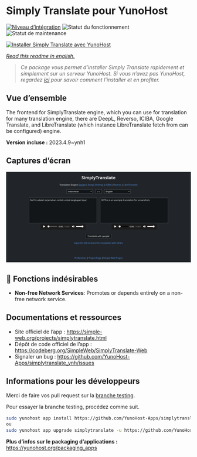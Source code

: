 <!--
N.B.: This README was automatically generated by https://github.com/YunoHost/apps/tree/master/tools/README-generator
It shall NOT be edited by hand.
-->

# Simply Translate pour YunoHost

[![Niveau d’intégration](https://dash.yunohost.org/integration/simplytranslate.svg)](https://dash.yunohost.org/appci/app/simplytranslate) ![Statut du fonctionnement](https://ci-apps.yunohost.org/ci/badges/simplytranslate.status.svg) ![Statut de maintenance](https://ci-apps.yunohost.org/ci/badges/simplytranslate.maintain.svg)

[![Installer Simply Translate avec YunoHost](https://install-app.yunohost.org/install-with-yunohost.svg)](https://install-app.yunohost.org/?app=simplytranslate)

*[Read this readme in english.](./README.md)*

> *Ce package vous permet d’installer Simply Translate rapidement et simplement sur un serveur YunoHost.
Si vous n’avez pas YunoHost, regardez [ici](https://yunohost.org/#/install) pour savoir comment l’installer et en profiter.*

## Vue d’ensemble

The frontend for SimplyTranslate engine, which you can use for translation for many translation engine, there are DeepL, Reverso, ICIBA, Google Translate, and LibreTranslate (which instance LibreTranslate fetch from can be configured) engine.

**Version incluse :** 2023.4.9~ynh1

## Captures d’écran

![Capture d’écran de Simply Translate](./doc/screenshots/st_id-en.png)

## :red_circle: Fonctions indésirables

- **Non-free Network Services**: Promotes or depends entirely on a non-free network service.

## Documentations et ressources

* Site officiel de l’app : <https://simple-web.org/projects/simplytranslate.html>
* Dépôt de code officiel de l’app : <https://codeberg.org/SimpleWeb/SimplyTranslate-Web>
* Signaler un bug : <https://github.com/YunoHost-Apps/simplytranslate_ynh/issues>

## Informations pour les développeurs

Merci de faire vos pull request sur la [branche testing](https://github.com/YunoHost-Apps/simplytranslate_ynh/tree/testing).

Pour essayer la branche testing, procédez comme suit.

``` bash
sudo yunohost app install https://github.com/YunoHost-Apps/simplytranslate_ynh/tree/testing --debug
ou
sudo yunohost app upgrade simplytranslate -u https://github.com/YunoHost-Apps/simplytranslate_ynh/tree/testing --debug
```

**Plus d’infos sur le packaging d’applications :** <https://yunohost.org/packaging_apps>